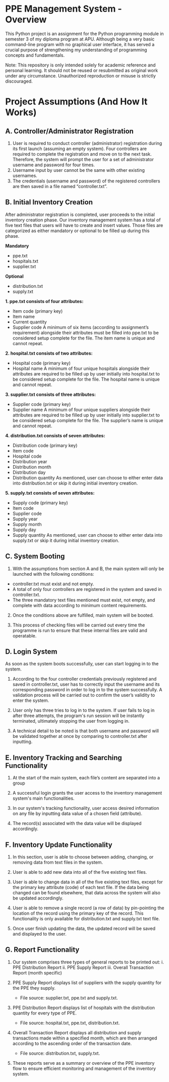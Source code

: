 # PPE Management System - Overview
This Python project is an assignment for the Python programming module in semester 3 of my diploma program at APU. Although being a very basic command-line program with no graphical user interface, it has served a crucial purpose of strengthening my understanding of programming concepts and fundamentals. 

Note: This repository is only intended solely for academic reference and personal learning. It should not be reused or resubmitted as original work under any circumstance. Unauthorized reproduction or misuse is strictly discouraged.




# Project Assumptions (And How It Works)

## A. Controller/Administrator Registration 
1. User is required to conduct controller (administrator) registration during its first launch (assuming an empty system). Four controllers are required to complete the registration and move on to the next task. Therefore, the system will prompt the user for a set of administrator username and password for four times.
2. Username input by user cannot be the same with other existing usernames.
3. The credentials (username and password) of the registered controllers are then saved in a file named “controller.txt”.


## B. Initial Inventory Creation
After administrator registration is completed, user proceeds to the initial inventory creation phase. Our inventory management system has a total of five text files that users will have to create and insert values. Those files are categorized as either mandatory or optional to be filled up during this phase.

**Mandatory**
  - ppe.txt
  - hospitals.txt
  - supplier.txt

**Optional**
  - distribution.txt
  - supply.txt


**1. ppe.txt consists of four attributes:**
  - Item code (primary key)
  - Item name
  - Current quantity
  - Supplier code
A minimum of six items (according to assignment’s requirement) alongside their attributes must be filled into ppe.txt to be considered setup complete for the file. The item name is unique and cannot repeat.

**2. hospital.txt consists of two attributes:**
  - Hospital code (primary key)
  - Hospital name
A minimum of four unique hospitals alongside their attributes are required to be filled up by user initially into hospital.txt to be considered setup complete for the file. The hospital name is unique and cannot repeat.

**3. supplier.txt consists of three attributes:**
  - Supplier code (primary key)
  - Supplier name
A minimum of four unique suppliers alongside their attributes are required to be filled up by user initially into supplier.txt to be considered setup complete for the file. The supplier’s name is unique and cannot repeat.

**4. distribution.txt consists of seven attributes:**
  - Distribution code (primary key)
  - Item code
  - Hospital code
  - Distribution year
  - Distribution month
  - Distribution day
  - Distribution quantity
As mentioned, user can choose to either enter data into distribution.txt or skip it during initial inventory creation.

**5. supply.txt consists of seven attributes:**
 - Supply code (primary key)
 - Item code
 - Supplier code
 - Supply year
 - Supply month
 - Supply day
 - Supply quantity
As mentioned, user can choose to either enter data into supply.txt or skip it during initial inventory creation.


## C. System Booting
1. With the assumptions from section A and B, the main system will only be launched with the following conditions:
  - controller.txt must exist and not empty.
  - A total of only four controllers are registered in the system and saved in controller.txt.
  - The three mandatory text files mentioned must exist, not empty, and complete with data according to minimum content requirements.

2. Once the conditions above are fulfilled, main system will be booted.

3. This process of checking files will be carried out every time the programme is run to ensure that these internal files are valid and operatable.


## D. Login System
As soon as the system boots successfully, user can start logging in to the system.

1. According to the four controller credentials previously registered and saved in controller.txt, user has to correctly input the username and its corresponding password in order to log in to the system successfully. A validation process will be carried out to confirm the user’s validity to enter the system.

2. User only has three tries to log in to the system. If user fails to log in after three attempts, the program's run session will be instantly terminated, ultimately stopping the user from logging in.

3. A technical detail to be noted is that both username and password will be validated together at once by comparing to controller.txt after inputting.


## E. Inventory Tracking and Searching Functionality
1. At the start of the main system, each file’s content are separated into a group

2. A successful login grants the user access to the inventory management system's main functionalities.

3. In our system's tracking functionality, user access desired information on any file by inputting data value of a chosen field (attribute).

4. The record(s) associated with the data value will be displayed accordingly.


## F. Inventory Update Functionality
1. In this section, user is able to choose between adding, changing, or removing data from text files in the system.

2. User is able to add new data into all of the five existing text files.

3. User is able to change data in all of the five existing text files, except for the primary key attribute (code) of each text file. If the data being changed can be found elsewhere, that data across the system will also be updated accordingly.

4. User is able to remove a single record (a row of data) by pin-pointing the location of the record using the primary key of the record. This functionality is only available for distribution.txt and supply.txt text file.

5. Once user finish updating the data, the updated record will be saved and displayed to the user.


## G. Report Functionality
1. Our system comprises three types of general reports to be printed out:
    i. PPE Distribution Report
    ii. PPE Supply Report
    iii. Overall Transaction Report (month specific)

2. PPE Supply Report displays list of suppliers with the supply quantity for the PPE they supply.
    - File source: supplier.txt, ppe.txt and supply.txt.

3. PPE Distribution Report displays list of hospitals with the distribution quantity for every type of PPE.
    - File source: hospital.txt, ppe.txt, distribution.txt.

4. Overall Transaction Report displays all distribution and supply transactions made within a specified month, which are then arranged according to the ascending order of the transaction date.
    - File source: distribution.txt, supply.txt.

5. These reports serve as a summary or overview of the PPE inventory flow to ensure efficient monitoring and management of the inventory system.
